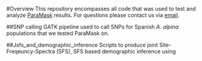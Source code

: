 #Overview
This repository encompasses all code that was used to test and analyze [ParaMask](https://github.com/Fulgione-group/ParaMask.git) results. For questions please contact us via [email](btjeng@mpipz.mpg.de).

##SNP calling
GATK pipeline used to call SNPs for Spanish *A. alpina* populations that we tested ParaMask on.

##Jsfs_and_demographic_inference
Scripts to produce joint Site-Freqeuncy-Spectra (SFS), SFS based demographic inference using 
